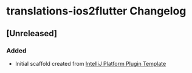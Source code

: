 <!-- Keep a Changelog guide -> https://keepachangelog.com -->

# translations-ios2flutter Changelog

## [Unreleased]
### Added
- Initial scaffold created from [IntelliJ Platform Plugin Template](https://github.com/JetBrains/intellij-platform-plugin-template)
